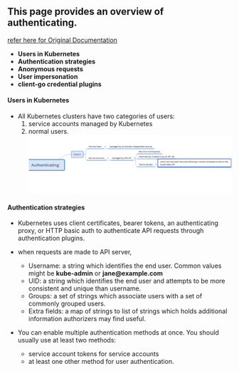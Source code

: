 ## This page provides an overview of authenticating.
[refer here for Original Documentation](https://kubernetes.io/docs/reference/access-authn-authz/authentication/)
* __Users in Kubernetes__
* __Authentication strategies__
* __Anonymous requests__
* __User impersonation__
* __client-go credential plugins__

#### Users in Kubernetes

* All Kubernetes clusters have two categories of users:
    1. service accounts managed by Kubernetes
    2. normal users.
    ![preview](./images/Users.png)

#### Authentication strategies

* Kubernetes uses client certificates, bearer tokens, an authenticating proxy, or HTTP basic auth to authenticate API requests through authentication plugins.
* when requests are made to API server,
    * Username: a string which identifies the end user. Common values might be __kube-admin__ or __jane@example.com__
    * UID: a string which identifies the end user and attempts to be more consistent and unique than username.
    * Groups: a set of strings which associate users with a set of commonly grouped users.
    * Extra fields: a map of strings to list of strings which holds additional information authorizers may find useful.

* You can enable multiple authentication methods at once. You should usually use at least two methods:

    * service account tokens for service accounts
    * at least one other method for user authentication.
    
